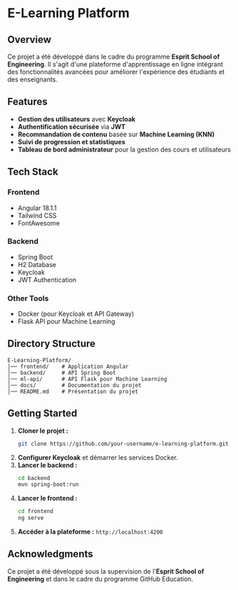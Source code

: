 # E-Learning Platform

## Overview
Ce projet a été développé dans le cadre du programme **Esprit School of Engineering**. Il s'agit d'une plateforme d'apprentissage en ligne intégrant des fonctionnalités avancées pour améliorer l'expérience des étudiants et des enseignants.

## Features
- **Gestion des utilisateurs** avec **Keycloak**
- **Authentification sécurisée** via **JWT**
- **Recommandation de contenu** basée sur **Machine Learning (KNN)**
- **Suivi de progression et statistiques**
- **Tableau de bord administrateur** pour la gestion des cours et utilisateurs

## Tech Stack
### Frontend
- Angular 18.1.1
- Tailwind CSS
- FontAwesome

### Backend
- Spring Boot
- H2 Database
- Keycloak
- JWT Authentication

### Other Tools
- Docker (pour Keycloak et API Gateway)
- Flask API pour Machine Learning

## Directory Structure
```
E-Learning-Platform/
│── frontend/    # Application Angular
│── backend/     # API Spring Boot
│── ml-api/      # API Flask pour Machine Learning
│── docs/        # Documentation du projet
│── README.md    # Présentation du projet
```

## Getting Started
1. **Cloner le projet :**
   ```sh
   git clone https://github.com/your-username/e-learning-platform.git
   ```
2. **Configurer Keycloak** et démarrer les services Docker.
3. **Lancer le backend :**
   ```sh
   cd backend
   mvn spring-boot:run
   ```
4. **Lancer le frontend :**
   ```sh
   cd frontend
   ng serve
   ```
5. **Accéder à la plateforme :** `http://localhost:4200`

## Acknowledgments
Ce projet a été développé sous la supervision de l'**Esprit School of Engineering** et dans le cadre du programme GitHub Education.
